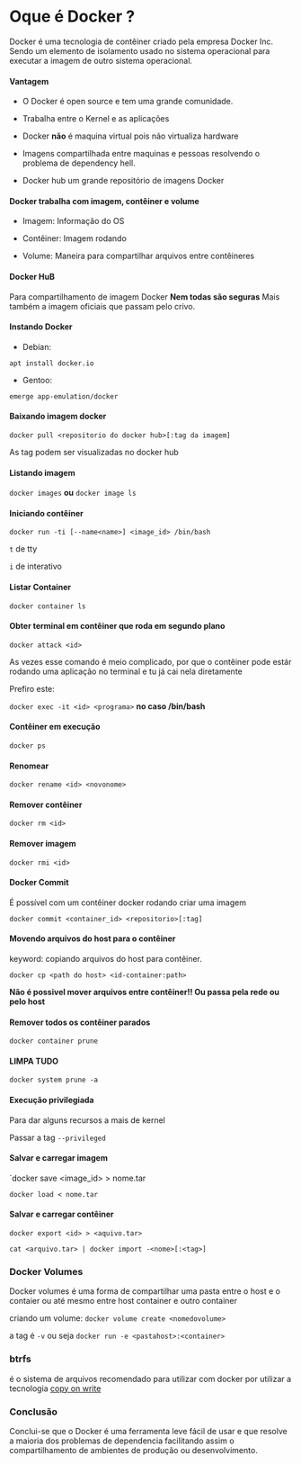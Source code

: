 # Oque é Docker ?

Docker é uma tecnologia de contêiner criado pela empresa Docker Inc.  Sendo um
elemento de isolamento usado no sistema operacional para executar a imagem de
outro sistema operacional.

#### Vantagem

* O Docker é open source e tem uma grande comunidade.

* Trabalha entre o Kernel e as aplicações

* Docker **não** é maquina virtual pois não virtualiza hardware

* Imagens compartilhada entre maquinas e pessoas resolvendo o problema de dependency hell.

* Docker hub um grande repositório de imagens Docker

#### Docker trabalha com imagem, contêiner e volume


* Imagem: Informação do OS

* Contêiner: Imagem rodando

* Volume: Maneira para compartilhar arquivos entre contêineres


#### Docker HuB

Para compartilhamento de imagem Docker **Nem todas são seguras**
Mais também a imagem oficiais que passam pelo crivo.

#### Instando Docker

* Debian:

`apt install docker.io`

* Gentoo:

`emerge app-emulation/docker`


#### Baixando imagem docker

`docker pull <repositorio do docker hub>[:tag da imagem]`

As tag podem ser visualizadas no docker hub

#### Listando imagem

`docker images` **ou** `docker image ls`

#### Iniciando contêiner

`docker run -ti [--name<name>] <image_id> /bin/bash`

`t` de tty

`i` de interativo

#### Listar Container

`docker container ls`

#### Obter terminal em contêiner que roda em segundo plano

`docker attack <id>`

As vezes esse comando é meio complicado, por que o contêiner pode estár rodando uma aplicação no terminal e tu já cai nela diretamente

Prefiro este:

`docker exec -it <id> <programa>` **no caso /bin/bash**

#### Contêiner em execução

`docker ps`

#### Renomear

`docker rename <id> <novonome>`

#### Remover contêiner

`docker rm <id>`

#### Remover imagem

`docker rmi <id>`

#### Docker Commit

É possível com um contêiner docker rodando criar uma imagem

`docker commit <container_id> <repositorio>[:tag]`

#### Movendo arquivos do host para o contêiner
keyword: copiando arquivos do host para contêiner.

`docker cp <path do host> <id-container:path>`

**Não é possivel mover arquivos entre contêiner!! Ou passa pela rede ou pelo host**

#### Remover todos os contêiner parados

`docker container prune`

#### LIMPA TUDO
`docker system prune -a`

#### Execução privilegiada

Para dar alguns recursos a mais de kernel

Passar a tag `--privileged`

#### Salvar e carregar imagem

`docker save <image_id> > nome.tar

`docker load < nome.tar`

#### Salvar e carregar contêiner

`docker export <id> > <aquivo.tar>`

`cat <arquivo.tar> | docker import -<nome>[:<tag>]`

### Docker Volumes

Docker volumes é uma forma de compartilhar uma pasta entre o host e o contaier ou até mesmo
entre host container e outro container

criando um volume:
`docker volume create <nomedovolume>`

a tag é `-v` ou seja `docker run -e <pastahost>:<container>`


### btrfs

é o sistema de arquivos recomendado para utilizar com docker por utilizar a tecnologia
[copy on write](https://pt.wikipedia.org/wiki/C%C3%B3pia_em_grava%C3%A7%C3%A3o)


### Conclusão

Conclui-se que o Docker é uma ferramenta leve fácil de usar e que resolve a maioria dos problemas
de dependencia facilitando assim o compartilhamento de ambientes de produção ou desenvolvimento.
